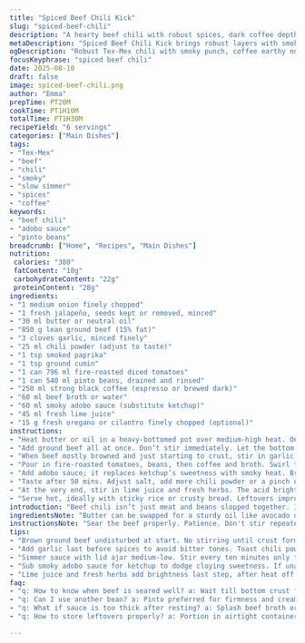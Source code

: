 ```yaml
---
title: "Spiced Beef Chili Kick"
slug: "spiced-beef-chili"
description: "A hearty beef chili with robust spices, dark coffee depth, and a smoky chipotle twist. Uses ground beef, fire-roasted tomatoes, and pinto beans. Swaps ketchup with smoky adobo sauce and adds smoked paprika for warmth. Cooking focuses on browning and simmering to thicken with aromatic layers. Practical tips on spice balance, bean textures, and coffee choice included. Adjust heat with fresh jalapeño or chipotle powder. Quick sear times to lock juices, simmer till rich and slightly chunky texture. Ideal for midweek, freezes well, and benefits from a squeeze of lime and fresh herbs at serving."
metaDescription: "Spiced Beef Chili Kick brings robust layers with smoky adobo sauce, coffee depth, and tender pinto beans. Brown meat right, simmer slow, finish bright with lime"
ogDescription: "Robust Tex-Mex chili with smoky punch, coffee earthy note, and tender beans. Brown meat crust, slow simmer, finish with lime and fresh herbs. Hearty, textured layers"
focusKeyphrase: "spiced beef chili"
date: 2025-08-10
draft: false
image: spiced-beef-chili.png
author: "Emma"
prepTime: PT20M
cookTime: PT1H10M
totalTime: PT1H30M
recipeYield: "6 servings"
categories: ["Main Dishes"]
tags:
- "Tex-Mex"
- "beef"
- "chili"
- "smoky"
- "slow simmer"
- "spices"
- "coffee"
keywords:
- "beef chili"
- "adobo sauce"
- "pinto beans"
breadcrumb: ["Home", "Recipes", "Main Dishes"]
nutrition: 
 calories: "380"
 fatContent: "18g"
 carbohydrateContent: "22g"
 proteinContent: "28g"
ingredients:
- "1 medium onion finely chopped"
- "1 fresh jalapeño, seeds kept or removed, minced"
- "30 ml butter or neutral oil"
- "850 g lean ground beef (15% fat)"
- "3 cloves garlic, minced finely"
- "25 ml chili powder (adjust to taste)"
- "1 tsp smoked paprika"
- "1 tsp ground cumin"
- "1 can 796 ml fire-roasted diced tomatoes"
- "1 can 540 ml pinto beans, drained and rinsed"
- "250 ml strong black coffee (espresso or brewed dark)"
- "60 ml beef broth or water"
- "60 ml smoky adobo sauce (substitute ketchup)"
- "45 ml fresh lime juice"
- "15 g fresh oregano or cilantro finely chopped (optional)"
instructions:
- "Heat butter or oil in a heavy-bottomed pot over medium-high heat. Once shimmering, toss in onion and jalapeño. Let sizzle, stirring occasionally, until soft and translucent, edges just browning – that caramelization adds depth. Smell changes: sweet-onion melds with sharp pepper."
- "Add ground beef all at once. Don’t stir immediately. Let the bottom brown into a crust, 2-3 mins. Then break apart with wooden spoon. Spread meat to cover surface, press lightly. Repeat sear bursts. Salt and fresh-ground black pepper in layers now, never just at end – you’ll taste difference."
- "When beef mostly browned and just starting to crust, stir in garlic, chili powder, smoked paprika, cumin. Toast the spices in the pan fat, 2 mins max until fragrant but not burnt. Aromatic cloud rises. Stir fast."
- "Pour in fire-roasted tomatoes, beans, then coffee and broth. Swirl the sauce to deglaze, scraping browned bits underneath with spatula. Those bits carry flavor city."
- "Add adobo sauce; it replaces ketchup’s sweetness with smoky heat. Bring mixture to a rolling boil, then drop heat to medium-low. Simmer with lid halfway on to keep moisture but reduce slowly. Stir once every 10 minutes, watching the color darken and sauce thicken. Expect more than 60 mins if you want richer texture. I dialed this up so beans didn’t mush too much."
- "Taste after 50 mins. Adjust salt, add more chili powder or a pinch of sugar if coffee bitterness hangs. Final lifting aroma is key here – complex, slight earthiness with smoky and heat notes."
- "At the very end, stir in lime juice and fresh herbs. The acid brightens, herbs freshen up the intense stew. Don’t add herbs too early; they’ll dull in heat."
- "Serve hot, ideally with sticky rice or crusty bread. Leftovers improve overnight; flavors meld and deepen. Freeze in portioned containers, reheat gently, add splash broth if thickened too much."
introduction: "Beef chili isn’t just meat and beans slopped together. It’s a balance of seasoning layers and aromas built over time. I’ve played with this one for years, found early that the key is how you treat the meat first — not just toss and cook. Browning forms a taste crust, a kind of umami gold. Coffee? Odd but essential. It deepens, adds an earthy backbone beyond tomato. Subbing ketchup for something smoky (adobo sauce) builds complexity, skips cloying sweetness. Beans, I prefer pinto over red. They hold shape longer, cream texture without falling apart. And jalapeño seeds? Depends on heat mood, but usually a few left in. Don’t rush the simmer. It’s this patient stewing that marries flavors and thickens the sauce just right. Real chili’s chunky and robust — not a smooth slip."
ingredientsNote: "Butter can be swapped for a sturdy oil like avocado or grapeseed if worried about smoke point. Fresh jalapeño varies widely; pick firm, bright color. If skittish on heat, seed removal cuts it dramatically. Ground beef 85–90% lean works best: enough fat for moisture but not greasy. Coffee matters — espresso works but if unavailable, brewed dark roast from drip or French press, cooled, is fine. Fire-roasted tomatoes add smokiness and texture, but plain canned works if needed (toast cumin a bit more to compensate). Pinto beans preferred: they soften but don't dissolve into mush. Adobo sauce from canned chipotle peppers is fantastic; if unavailable, blend some chipotle powder with a touch of molasses and hot sauce as ketchup substitute."
instructionsNote: "Sear the beef properly. Patience. Don't stir repeatedly at start — let meat brown undisturbed for flavor crust. Spice addition timing important: adding chili powder and smoked paprika after browning locks in aroma and prevents burning. Watch garlic — add last before spices to avoid bitterness. Simmer on low-medium, lid ajar to reduce slowly without drying. Stirring too often breaks beans down; gentle occasional stirring preserves texture. Coffee and broth combo prevents sauce from getting too thick or bitter. Taste test after 40 minutes. Tweak heat or salt as needed. Lime juice added last, always — preserves brightness. Herbs too early lose fragrance under simmer. If sauce too thick after resting, splash water or broth when reheating. For a smoky twist, some add a few drops of liquid smoke; I don’t, prefer fresh foraged flavor layers."
tips:
- "Brown ground beef undisturbed at start. No stirring until crust forms. Patience locks in umami baked-on flavor. Layer salt during searing not just end. Use wooden spoon to break apart gently, press meat flat between bursts to maximize browned surface. Keeps texture interesting. Avoid steaming meat by overcrowding pan. More surface contact equals deeper taste."
- "Add garlic last before spices to avoid bitter tones. Toast chili powder and smoked paprika quickly in hot fat max two minutes. Aromatic steam should lift but no black specks. Watch closely. Spices burned lose flavor fast. Stir fast, smell the shift: nutty, earthy, smoky. Avoid dump-and-go. Timing here makes or breaks layered heat."
- "Simmer sauce with lid ajar medium-low. Stir every ten minutes only to keep beans intact. Slow thickening develops complex mouthfeel while preventing mush. Coffee and broth balance acidity and stop sauciness from getting bitter or dry. More than an hour often needed for pinto beans to soften, still hold shape. Rushing ruins texture and flavor marriage."
- "Sub smoky adobo sauce for ketchup to dodge cloying sweetness. If unavailable, make quick mix: chipotle powder plus molasses and hot sauce. This preserves smoky heat profile without overpowering. Fire-roasted tomatoes best for texture and subtle charred essence. Plain canned means extra cumin to compensate. Adjust according to pantry."
- "Lime juice and fresh herbs add brightness last step, after heat off or very low. Early herb addition kills freshness, turns stewed and dull. Acid finishes the whole dish – awakens flavor, cuts rich layers. Fresh oregano or cilantro works. If flavor feels flat, squeeze lime or add small sprinkle of sugar to balance bitter coffee notes."
faq:
- "q: How to know when beef is seared well? a: Wait till bottom crust forms, edges brown and smell changes to nutty. No poking or stirring first 2-3 mins. Look for firm browning but still moist on top. Press meat flat between sears to keep surface consistent. Perfect crust isn’t mushy or grey."
- "q: Can I use another bean? a: Pinto preferred for firmness and creaminess without mush. Black or kidney beans okay but soften differently. Adjust simmer time. Pinto holds chunks, prevents paste texture. Beans canned drained rinse unless fire-roasted tomatoes do it already. Over-stirring beans breaks them down fast, keep gentle."
- "q: What if sauce is too thick after resting? a: Splash beef broth or water when reheating. Coffee adds liquid but can dry out with longer simmer. Rewet slowly, don’t flood. More broth if you want soupier feel. Avoid adding liquid too early or will dilute spice intensity and hide crust flavor."
- "q: How to store leftovers properly? a: Portion in airtight containers, cool fast. Fridge fine few days, freezes well in single servings. Reheat gently, add splash broth if thickened or dried out. Avoid microwave high heat, stir midway. Flavors meld overnight; better next day. If reheating beans too long, can go mushy."

---
```

